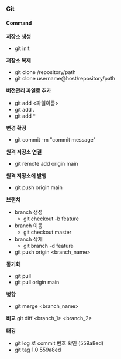 ### Git
#### Command
**저장소 생성**
- git init

**저장소 복제**
- git clone /repository/path
- git clone username@host/repository/path

**버전관리 파일로 추가**
- git add <파일이름>
- git add .
- git add *

**변경 확정**
- git commit -m "commit message"

**원격 저장소 연결**
- git remote add origin main

**원격 저장소에 발행**
- git push origin main

**브랜치**
- branch 생성
    - git checkout -b feature
- branch 이동
    - git checkout master
- branch 삭제
    - git branch -d feature
- git push origin <branch_name>

**동기화**
- git pull
- git pull origin main

**병합**
- git merge <branch_name>

**비교**
git diff <branch_1> <branch_2>

**태깅**
- git log 로 commit 번호 확인 (559a8ed)
- git tag 1.0 559a8ed
